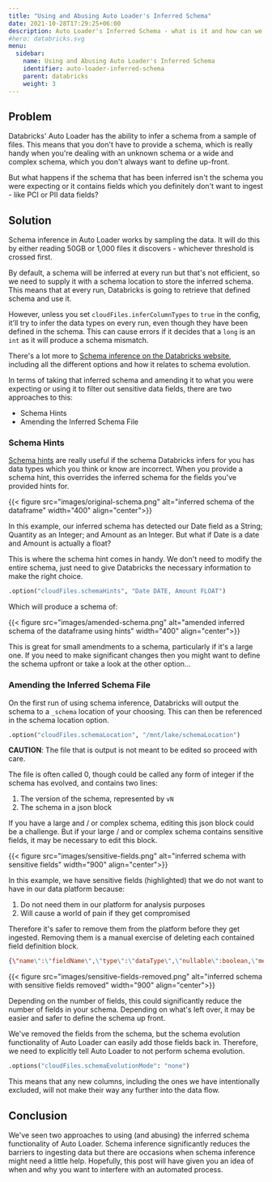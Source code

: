 ```yaml
---
title: "Using and Abusing Auto Loader's Inferred Schema"
date: 2021-10-28T17:29:25+06:00
description: Auto Loader's Inferred Schema - what is it and how can we amend it
#hero: databricks.svg
menu:
  sidebar:
    name: Using and Abusing Auto Loader's Inferred Schema
    identifier: auto-loader-inferred-schema
    parent: databricks
    weight: 3
---
```


## Problem

Databricks' Auto Loader has the ability to infer a schema from a sample of files. This means that you don't have to provide a schema, which is really handy when you're dealing with an unknown schema or a wide and complex schema, which you don't always want to define up-front.

But what happens if the schema that has been inferred isn't the schema you were expecting or it contains fields which you definitely don't want to ingest - like PCI or PII data fields?

## Solution

Schema inference in Auto Loader works by sampling the data. It will do this by either reading 50GB or 1,000 files it discovers - whichever threshold is crossed first.

By default, a schema will be inferred at every run but that's not efficient, so we need to supply it with a schema location to store the inferred schema. This means that at every run, Databricks is going to retrieve that defined schema and use it.

However, unless you set `cloudFiles.inferColumnTypes` to `true` in the config, it'll try to infer the data types on every run, even though they have been defined in the schema. This can cause errors if it decides that a `long` is an `int` as it will produce a schema mismatch.

There's a lot more to [Schema inference on the Databricks website](https://docs.databricks.com/spark/latest/structured-streaming/auto-loader-schema.html), including all the different options and how it relates to schema evolution.

In terms of taking that inferred schema and amending it to what you were expecting or using it to filter out sensitive data fields, there are two approaches to this:

- Schema Hints
- Amending the Inferred Schema File

### Schema Hints

[Schema hints](https://docs.databricks.com/spark/latest/structured-streaming/auto-loader-schema.html#schema-hints) are really useful if the schema Databricks infers for you has data types which you think or know are incorrect. When you provide a schema hint, this overrides the inferred schema for the fields you've provided hints for.

{{< figure src="images/original-schema.png" alt="inferred schema of the dataframe" width="400" align="center">}}

In this example, our inferred schema has detected our Date field as a String; Quantity as an Integer; and Amount as an Integer. But what if Date is a date and Amount is actually a float?

This is where the schema hint comes in handy. We don't need to modify the entire schema, just need to give Databricks the necessary information to make the right choice.

```python
.option("cloudFiles.schemaHints", "Date DATE, Amount FLOAT")
```

Which will produce a schema of:

{{< figure src="images/amended-schema.png" alt="amended inferred schema of the dataframe using hints" width="400" align="center">}}

This is great for small amendments to a schema, particularly if it's a large one. If you need to make significant changes then you might want to define the schema upfront or take a look at the other option...

### Amending the Inferred Schema File

On the first run of using schema inference, Databricks will output the schema to a `_schema` location of your choosing. This can then be referenced in the schema location option.

```python
.option("cloudFiles.schemaLocation", "/mnt/lake/schemaLocation")
```

**CAUTION**: The file that is output is not meant to be edited so proceed with care.

The file is often called 0, though could be called any form of integer if the schema has evolved, and contains two lines:

1. The version of the schema, represented by `vN`
2. The schema in a json block

If you have a large and / or complex schema, editing this json block could be a challenge. But if your large / and or complex schema contains sensitive fields, it may be necessary to edit this block.

{{< figure src="images/sensitive-fields.png" alt="inferred schema with sensitive fields" width="900" align="center">}}

In this example, we have sensitive fields (highlighted) that we do not want to have in our data platform because:

1. Do not need them in our platform for analysis purposes
2. Will cause a world of pain if they get compromised

Therefore it's safer to remove them from the platform before they get ingested. Removing them is a manual exercise of deleting each contained field definition block.

```json
{\"name\":\"fieldName\",\"type\":\"dataType\",\"nullable\":boolean,\"metadata\":{}}
```

{{< figure src="images/sensitive-fields-removed.png" alt="inferred schema with sensitive fields removed" width="900" align="center">}}

Depending on the number of fields, this could significantly reduce the number of fields in your schema. Depending on what's left over, it may be easier and safer to define the schema up front.

We've removed the fields from the schema, but the schema evolution functionality of Auto Loader can easily add those fields back in. Therefore, we need to explicitly tell Auto Loader to not perform schema evolution.

```python
.options("cloudFiles.schemaEvolutionMode": "none")
```

This means that any new columns, including the ones we have intentionally excluded, will not make their way any further into the data flow.

## Conclusion

We've seen two approaches to using (and abusing) the inferred schema functionality of Auto Loader. Schema inference significantly reduces the barriers to ingesting data but there are occasions when schema inference might need a little help. Hopefully, this post will have given you an idea of when and why you want to interfere with an automated process.
